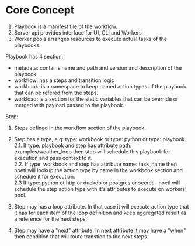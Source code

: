 # Core Concept

1. Playbook is a manifest file of the workflow.
2. Server api provides interface for UI, CLI and Workers
3. Worker pools arranges resources to execute actual tasks of the playbooks.

Playbook has 4 section:
- metadata: contains name  and path and version and description of the playbook
- workflow: has a steps and transition logic
- workbook: is a namespace to keep named action types of the playbook that can be refered from the steps.
- workload: is a section for the static variables that can be override or merged with payload passed to the playbook.

Step:
1. Steps defined in the workflow section of the playbook.  

2. Step has a type, e.g:  type: workbook or type: python or type: playbook.   
2.1. If type: playbook and step has attribute path: examples/weather_loop then step will schedule this playbook for execution and pass context to it.  
2.2. If type: workbook and step has attribute name: task_name then noetl will lookup the action type by name in the workbook section and schedule it for execution.  
2.3  If type: python ot http or duckdb or postgres or secret - noetl will schedule the step action type with it's attributes to execute on workers' pool.  

3. Step may has a loop attribute. In that case it will execute action type that it has for each item of the loop definition and keep aggregated result as a reference for the next steps.  

4. Step may have a "next" attribute. In next attribute it may have a "when" then condition that will route transtion to the next steps.   


